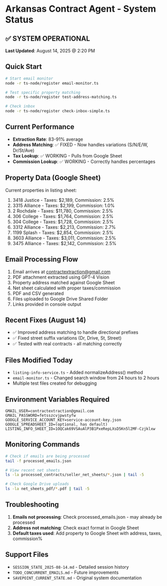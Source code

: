 # Arkansas Contract Agent - System Status

## ✅ SYSTEM OPERATIONAL
**Last Updated**: August 14, 2025 @ 2:20 PM

## Quick Start
```bash
# Start email monitor
node -r ts-node/register email-monitor.ts

# Test specific property matching
node -r ts-node/register test-address-matching.ts

# Check inbox
node -r ts-node/register check-inbox-simple.ts
```

## Current Performance
- **Extraction Rate**: 83-91% average
- **Address Matching**: ✅ FIXED - Now handles variations (S/N/E/W, Dr/St/Ave)
- **Tax Lookup**: ✅ WORKING - Pulls from Google Sheet
- **Commission Lookup**: ✅ WORKING - Correctly handles percentages

## Property Data (Google Sheet)
Current properties in listing sheet:
1. 3418 Justice - Taxes: $2,189, Commission: 2.5%
2. 3315 Alliance - Taxes: $2,199, Commission: 1.0%
3. 2 Rochdale - Taxes: $11,780, Commission: 2.5%
4. 306 College - Taxes: $1,764, Commission: 2.5%
5. 304 College - Taxes: $1,728, Commission: 2.5%
6. 3312 Alliance - Taxes: $2,213, Commission: 2.7%
7. 1199 Splash - Taxes: $2,854, Commission: 2.5%
8. 3603 Alliance - Taxes: $3,011, Commission: 2.5%
9. 3475 Alliance - Taxes: $2,142, Commission: 2.5%

## Email Processing Flow
1. Email arrives at contractextraction@gmail.com
2. PDF attachment extracted using GPT-4 Vision
3. Property address matched against Google Sheet
4. Net sheet calculated with proper taxes/commission
5. PDF and CSV generated
6. Files uploaded to Google Drive Shared Folder
7. Links provided in console output

## Recent Fixes (August 14)
- ✅ Improved address matching to handle directional prefixes
- ✅ Fixed street suffix variations (Dr, Drive, St, Street)
- ✅ Tested with real contracts - all matching correctly

## Files Modified Today
- `listing-info-service.ts` - Added normalizeAddress() method
- `email-monitor.ts` - Changed search window from 24 hours to 2 hours
- Multiple test files created for debugging

## Environment Variables Required
```env
GMAIL_USER=contractextraction@gmail.com
GMAIL_PASSWORD=fetsszcvjpwstyfw
GOOGLE_SERVICE_ACCOUNT_KEY=service-account-key.json
GOOGLE_SPREADSHEET_ID=(optional, has default)
LISTING_INFO_SHEET_ID=1OQCak69VSAuAlP3B1PxeRepLXsD5Kn5l2MF-Czjklxw
```

## Monitoring Commands
```bash
# Check if emails are being processed
tail -f processed_emails.json

# View recent net sheets
ls -la processed_contracts/seller_net_sheets/*.json | tail -5

# Check Google Drive uploads
ls -la net_sheets_pdf/*.pdf | tail -5
```

## Troubleshooting
1. **Emails not processing**: Check processed_emails.json - may already be processed
2. **Address not matching**: Check exact format in Google Sheet
3. **Default taxes used**: Add property to Google Sheet with address, taxes, commission%

## Support Files
- `SESSION_STATE_2025-08-14.md` - Detailed session history
- `TODO_CONCURRENT_EMAILS.md` - Future improvements
- `SAVEPOINT_CURRENT_STATE.md` - Original system documentation